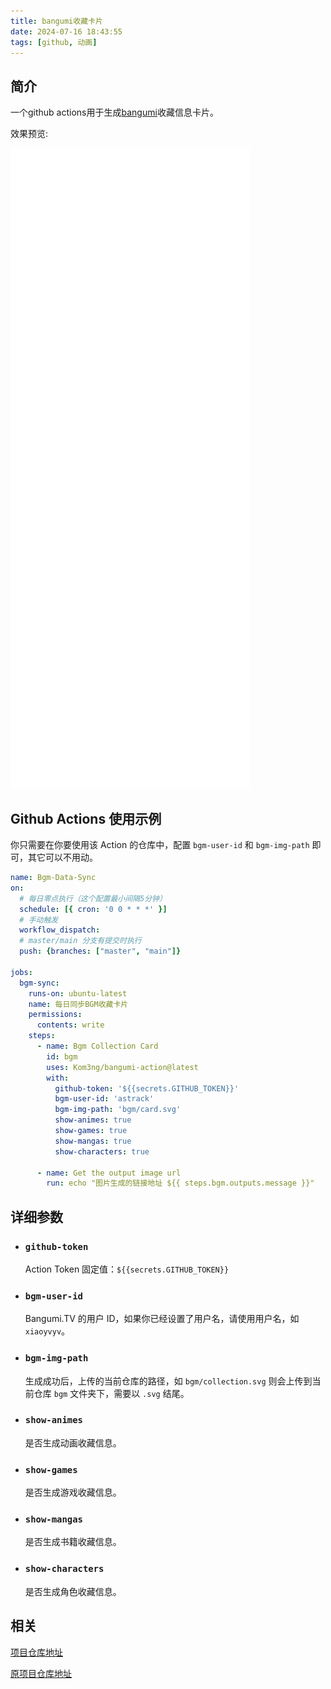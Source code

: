 ```yaml
---
title: bangumi收藏卡片
date: 2024-07-16 18:43:55
tags: [github, 动画]
---
```


## 简介

一个github actions用于生成[bangumi](https://bgm.tv)收藏信息卡片。

效果预览:

![p](https://github.com/Kom3ng/Kom3ng/raw/main/bgm-card.svg)

## Github Actions 使用示例

你只需要在你要使用该 Action 的仓库中，配置 `bgm-user-id` 和 `bgm-img-path` 即可，其它可以不用动。
```yaml
name: Bgm-Data-Sync
on:
  # 每日零点执行（这个配置最小间隔5分钟）
  schedule: [{ cron: '0 0 * * *' }]
  # 手动触发
  workflow_dispatch:
  # master/main 分支有提交时执行
  push: {branches: ["master", "main"]}

jobs:
  bgm-sync:
    runs-on: ubuntu-latest
    name: 每日同步BGM收藏卡片
    permissions:
      contents: write
    steps:
      - name: Bgm Collection Card
        id: bgm
        uses: Kom3ng/bangumi-action@latest
        with:
          github-token: '${{secrets.GITHUB_TOKEN}}'
          bgm-user-id: 'astrack'
          bgm-img-path: 'bgm/card.svg'
          show-animes: true
          show-games: true
          show-mangas: true
          show-characters: true

      - name: Get the output image url
        run: echo "图片生成的链接地址 ${{ steps.bgm.outputs.message }}"
```

## 详细参数

- ### `github-token`
  Action Token 固定值：`${{secrets.GITHUB_TOKEN}}` 

- ### `bgm-user-id`

  Bangumi.TV 的用户 ID，如果你已经设置了用户名，请使用用户名，如 `xiaoyvyv`。

- ### `bgm-img-path`

  生成成功后，上传的当前仓库的路径，如 `bgm/collection.svg` 则会上传到当前仓库 `bgm` 文件夹下，需要以 `.svg` 结尾。

- ### `show-animes`
  
  是否生成动画收藏信息。

- ### `show-games`

  是否生成游戏收藏信息。

- ### `show-mangas`

  是否生成书籍收藏信息。

- ### `show-characters`

  是否生成角色收藏信息。

## 相关

[项目仓库地址](https://github.com/Kom3ng/bangumi-action)

[原项目仓库地址](https://github.com/xiaoyvyv/bangumi-action)